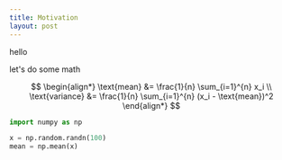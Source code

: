 ```yaml
---
title: Motivation
layout: post
---
```


hello


let's do some math

$$
\begin{align*}
\text{mean} &= \frac{1}{n} \sum_{i=1}^{n} x_i \\
\text{variance} &= \frac{1}{n} \sum_{i=1}^{n} (x_i - \text{mean})^2
\end{align*}
$$

```python
import numpy as np

x = np.random.randn(100)
mean = np.mean(x)
```

